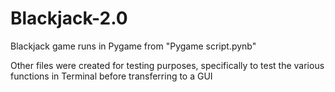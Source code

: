 # Blackjack-2.0

Blackjack game runs in Pygame from "Pygame script.pynb"

Other files were created for testing purposes, specifically to test the various functions in Terminal before transferring to a GUI
